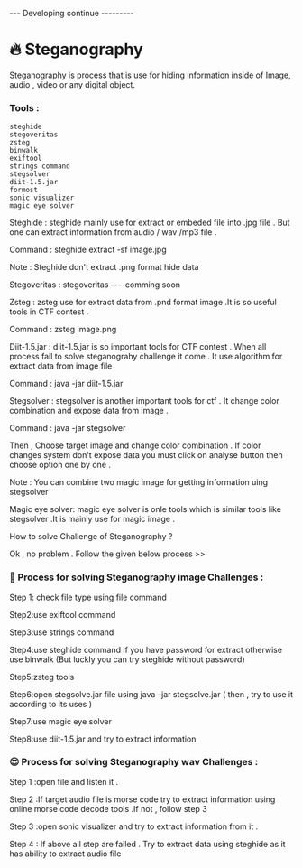 --- Developing continue ---------

# 🔥 Steganography

 Steganography is  process that is use for hiding  information inside of Image, audio , video or any digital object.
 
 
### Tools :
    
    steghide
    stegoveritas
    zsteg
    binwalk
    exiftool
    strings command
    stegsolver
    diit-1.5.jar
    formost
    sonic visualizer
    magic eye solver
    
    
Steghide :
          steghide mainly use for extract or embeded file into .jpg file . But one can extract information from 
          audio / wav /mp3 file .
          
Command :
         steghide extract -sf image.jpg
         
Note : Steghide don't extract .png format hide data 

Stegoveritas :
              stegoveritas ----comming soon
              
Zsteg :
       zsteg use for extract data from .pnd format image .It is so useful tools in CTF contest .
       
Command :
         zsteg image.png
         
Diit-1.5.jar :
              diit-1.5.jar is so important tools for CTF contest . When all process fail to solve steganograhy challenge it come .
              It use algorithm for extract data from image file
     
Command :
              java -jar diit-1.5.jar
              
Stegsolver :
             stegsolver is another important tools for ctf . It change color combination and expose data from image .
             
Command :
             java -jar  stegsolver
             
Then , Choose target image and change color combination . If color changes system don't expose data you must click on  analyse button then choose option one by one . 

Note : You can combine two magic image for getting information uing stegsolver


Magic eye solver:
                 magic eye solver is onle tools which is similar tools like stegsolver .It is mainly use for magic image .
                 

How to solve Challenge of Steganography ?

Ok  , no problem . Follow the given below process >>

### 👀 Process for solving Steganography image  Challenges :

Step 1: check file type using  file command

Step2:use exiftool command 

Step3:use strings command

Step4:use steghide command if you have password for extract  otherwise use binwalk (But luckly you can try steghide without password)

Step5:zsteg tools 

Step6:open stegsolve.jar file using java –jar stegsolve.jar ( then  , try to use it according to its uses )

Step7:use magic eye solver 

Step8:use diit-1.5.jar and try to extract information 

### 😍 Process for solving Steganography wav  Challenges :

Step 1 :open  file and listen it .

Step 2 :If target audio file is morse code try to extract information using online morse code decode tools .If not , follow step 3

Step 3 :open sonic visualizer and try to extract information from it .

Step 4 : If above all step are failed . Try to extract data using  steghide as it has ability to extract audio file 


